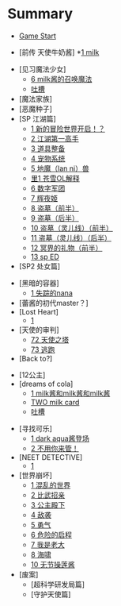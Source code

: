 # Summary

* [Game Start](README.md)
<!-- * [-2] -->
<!-- * [-1] -->
<!-- * [0] -->
* [前传 天使牛奶酱]
  *[1 milk](Vol0/Cha1/1.md)
<!-- * [Season 01 魔法物语] -->
* [见习魔法少女]
  * [6 milk酱的召唤魔法](Vol1/Cha1/6.md)
  * [吐槽](Vol1/Cha1/neta.md)
* [魔法家族]
* [恶魔种子]
* [SP 江湖篇]
  * [1 新的冒险世界开启！？](Vol3/Cha1/1.md)
  * [2 江湖第一高手](Vol3/Cha1/2.md)
  * [3 道具整备](Vol3/Cha1/3.md)
  * [4 宠物系统](Vol3/Cha1/4.md)
  * [5 地魔（lan ni）兽](Vol3/Cha1/5.md)
  * [里1 苍雪OL解释](Vol3/Cha1/6.md)
  * [6 数字军团](Vol3/Cha1/7.md)
  * [7 辉夜姬](Vol3/Cha1/8.md)
  * [8 盗墓（前半）](Vol3/Cha1/9.md)
  * [9 盗墓（后半）](Vol3/Cha1/10.md)
  * [10 盗墓（灵儿线）（前半）](Vol3/Cha1/11.md)
  * [11 盗墓（灵儿线）（后半）](Vol3/Cha1/12.md)
  * [12 冥界的礼物（前半）](Vol3/Cha1/13.md)
  * [13 sp ED](Vol3/Cha1/14.md)
* [SP2 处女篇]
<!-- * [Season 02 PLUS ] -->
* [黑暗的容器]
  * [1 失踪的nana](Vol2/Cha5/1.md)
* [蕾酱的初代master？]
* [Lost Heart]
  * [1](Vol2/Cha7/1.md)
* [天使的审判]
  * [72 天使之塔](Vol2/Cha8/72.md)
  * [73 逃跑](Vol2/Cha8/73.md)
* [Back to?]
<!-- Season 03 -->
* [12公主]
* [dreams of cola]
    * [1 milk酱和milk酱和milk酱](EX/1.md) 
    * [TWO milk card](EX/2.md)
    * [吐槽](EX/neta.md)	
<!-- * [Season 05 NEO] -->
* [寻找可乐]
  * [1 dark aqua酱登场](Vol5/Cha1/1.md)
  * [2 不用你来管！](Vol5/Cha1/2.md)
* [NEET DETECTIVE]
  * [1](Vol5/Cha2/1.md)
  <!-- Season 04 -->
* [世界崩坏]
  * [1 混乱的世界](Vol4/Cha1/1.md)
  * [2 比武招亲](Vol4/Cha1/2.md)
  * [3 公主殿下](Vol4/Cha1/3.md)
  * [4 敌袭](Vol4/Cha1/4.md)
  * [5 勇气](Vol4/Cha1/5.md)
  * [6 危险的启程](Vol4/Cha1/6.md)
  * [7 我是老大](Vol4/Cha1/7.md)
  * [8 海啸](Vol4/Cha1/8.md)
  * [10 无节操莲酱](Vol4/Cha1/10.md)
* [废案]
  * [超科学研发局篇]
  * [守护天使篇]
